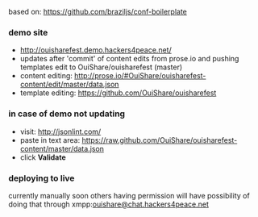 based on: https://github.com/braziljs/conf-boilerplate

### demo site

* http://ouisharefest.demo.hackers4peace.net/
* updates after 'commit' of content edits from prose.io and pushing templates edit to OuiShare/ouisharefest (master)
* content editing: http://prose.io/#OuiShare/ouisharefest-content/edit/master/data.json
* template editing: https://github.com/OuiShare/ouisharefest

### in case of demo not updating

* visit: http://jsonlint.com/
* paste in text area: https://raw.github.com/OuiShare/ouisharefest-content/master/data.json
* click **Validate**

### deploying to live

currently manually soon others having permission will have possibility of doing that through xmpp:ouishare@chat.hackers4peace.net
